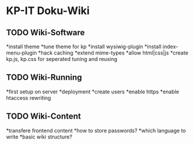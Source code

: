 # KP-IT Doku-Wiki #


## TODO Wiki-Software ##
  *install theme
  *tune theme for kp
  *install wysiwig-plugin
  *install index-menu-plugin
  *hack caching
  *extend mime-types
  *allow html|css|js
  *create kp.js, kp.css for seperated tuning and reusing
  
## TODO Wiki-Running ##
  *first setup on server
  *deployment
  *create users
  *enable https
  *enable htaccess rewriting

## TODO Wiki-Content ##
  *transfere frontend content
  *how to store passwords?
  *which language to write
  *basic wiki structure?
  